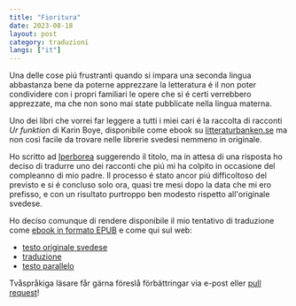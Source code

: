 ```yaml
---
title: "Fioritura"
date: 2023-08-18
layout: post
category: traduzioni
langs: ["it"]
---
```


Una delle cose piú frustranti quando si impara una seconda lingua abbastanza bene da poterne apprezzare la letteratura é il non poter condividere con i propri familiari le opere che si é certi verrebbero apprezzate, ma che non sono mai state pubblicate nella lingua materna.

Uno dei libri che vorrei far leggere a tutti i miei cari é la raccolta di racconti _Ur funktion_ di Karin Boye, disponibile come ebook su [litteraturbanken.se](https://litteraturbanken.se/f%C3%B6rfattare/BoyeK/titlar/UrFunktion/sida/3/etext?om-boken) ma non così facile da trovare nelle librerie svedesi nemmeno in originale.

Ho scritto ad [Iperborea](https://iperborea.com/) suggerendo il titolo, ma in attesa di una risposta ho deciso di tradurre uno dei racconti che piú mi ha colpito in occasione del compleanno di mio padre.
Il processo é stato ancor piú difficoltoso del previsto e si é concluso solo ora, quasi tre mesi dopo la data che mi ero prefisso, e con un risultato purtroppo ben modesto rispetto all'originale svedese.

Ho deciso comunque di rendere disponibile il mio tentativo di traduzione come [ebook in formato EPUB](https://github.com/harisont/blomningstid/raw/master/fioritura.epub) e come qui sul web:

- [testo originale svedese](https://harisont.github.io/blomningstid/blomningstid.html)
- [traduzione](https://harisont.github.io/blomningstid/fioritura.html)
- [testo parallelo](https://harisont.github.io/blomningstid/blomningstid-fioritura.html)

Tvåspråkiga läsare får gärna föreslå förbättringar via e-post eller [pull request](https://github.com/harisont/blomningstid)!